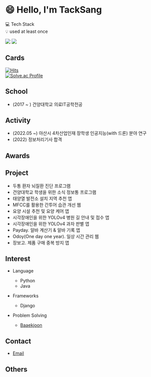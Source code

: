 # 😄 Hello, I'm TackSang


💻 Tech Stack</br>
💡 used at least once</br>

<img src="https://img.shields.io/badge/Java-007396?style=flat-square&logo=Java&logoColor=white"/></a>
<img src="https://img.shields.io/badge/Android-3DDC84?style=flat-square&logo=Android&logoColor=white"/></a></br>

## Cards
[![Hits](https://hits.seeyoufarm.com/api/count/incr/badge.svg?url=https%3A%2F%2Fgithub.com%2Fsange17&count_bg=%2379C83D&title_bg=%23555555&icon=&icon_color=%23E7E7E7&title=hits&edge_flat=false)](https://hits.seeyoufarm.com)</br>
[![Solve.ac Profile](http://mazassumnida.wtf/api/v2/generate_badge?boj=sange17)](https://solved.ac/sange17)

## School
- (2017 ~ ) 건양대학교 의료IT공학전공

## Activity
- (2022.05 ~) 아산시 4차산업인재 장학생 인공지능(with 드론) 분야 연구
- (2022) 정보처리기사 합격

## Awards

## Project
- 두통 환자 뇌질환 진단 프로그램
- 건양대학교 학생을 위한 소식 정보통 프로그램
- 태양열 발전소 설치 지역 추천 앱
- MFCC를 활용한 간투어 습관 개선 웹
- 요양 시설 추천 및 요양 케어 앱
- 시각장애인을 위한 YOLOv4 병원 길 안내 및 접수 앱
- 시각장애인을 위한 YOLOv4 과자 판별 앱
- Payday. 알바 계산기 & 알바 기록 앱
- Odoy(One day one year). 일상 시간 관리 웹
- 장보고. 제품 구매 중복 방지 앱

## Interest
- Language
  - Python
  - Java

- Frameworks
  - Django

- Problem Solving
  - [Baaekjoon](https://www.acmicpc.net/user/sange17)

## Contact
- [Email](www.sange17@naver.com)

## Others
